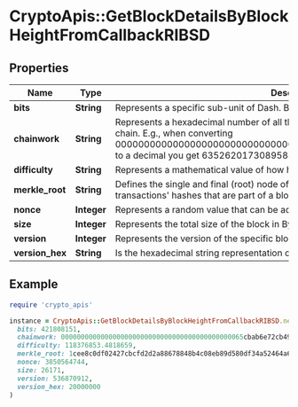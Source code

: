 # CryptoApis::GetBlockDetailsByBlockHeightFromCallbackRIBSD

## Properties

| Name | Type | Description | Notes |
| ---- | ---- | ----------- | ----- |
| **bits** | **String** | Represents a specific sub-unit of Dash. Bits have two-decimal precision. |  |
| **chainwork** | **String** | Represents a hexadecimal number of all the hashes necessary to produce the current chain. E.g., when converting 0000000000000000000000000000000000000000000086859f7a841475b236fd to a decimal you get 635262017308958427068157 hashes, or 635262 exahashes. |  |
| **difficulty** | **String** | Represents a mathematical value of how hard it is to find a valid hash for this block. |  |
| **merkle_root** | **String** | Defines the single and final (root) node of a Merkle tree. It is the combined hash of all transactions&#39; hashes that are part of a blockchain block. |  |
| **nonce** | **Integer** | Represents a random value that can be adjusted to satisfy the proof of work |  |
| **size** | **Integer** | Represents the total size of the block in Bytes. |  |
| **version** | **Integer** | Represents the version of the specific block on the blockchain. |  |
| **version_hex** | **String** | Is the hexadecimal string representation of the block&#39;s version. |  |

## Example

```ruby
require 'crypto_apis'

instance = CryptoApis::GetBlockDetailsByBlockHeightFromCallbackRIBSD.new(
  bits: 421808151,
  chainwork: 0000000000000000000000000000000000000000000065cbab6e72cb49a0c2f7,
  difficulty: 118376853.4818659,
  merkle_root: 1cee8c0df02427cbcfd2d2a88678848b4c08eb89d580df34a52464a6fed4df7f,
  nonce: 3850564744,
  size: 26171,
  version: 536870912,
  version_hex: 20000000
)
```

